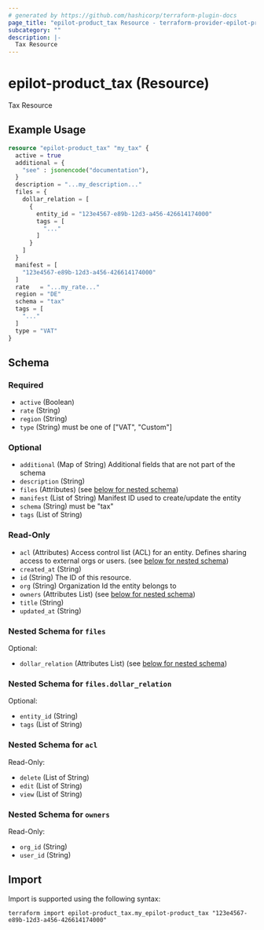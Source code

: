 ```yaml
---
# generated by https://github.com/hashicorp/terraform-plugin-docs
page_title: "epilot-product_tax Resource - terraform-provider-epilot-product"
subcategory: ""
description: |-
  Tax Resource
---
```


# epilot-product_tax (Resource)

Tax Resource

## Example Usage

```terraform
resource "epilot-product_tax" "my_tax" {
  active = true
  additional = {
    "see" : jsonencode("documentation"),
  }
  description = "...my_description..."
  files = {
    dollar_relation = [
      {
        entity_id = "123e4567-e89b-12d3-a456-426614174000"
        tags = [
          "..."
        ]
      }
    ]
  }
  manifest = [
    "123e4567-e89b-12d3-a456-426614174000"
  ]
  rate   = "...my_rate..."
  region = "DE"
  schema = "tax"
  tags = [
    "..."
  ]
  type = "VAT"
}
```

<!-- schema generated by tfplugindocs -->
## Schema

### Required

- `active` (Boolean)
- `rate` (String)
- `region` (String)
- `type` (String) must be one of ["VAT", "Custom"]

### Optional

- `additional` (Map of String) Additional fields that are not part of the schema
- `description` (String)
- `files` (Attributes) (see [below for nested schema](#nestedatt--files))
- `manifest` (List of String) Manifest ID used to create/update the entity
- `schema` (String) must be "tax"
- `tags` (List of String)

### Read-Only

- `acl` (Attributes) Access control list (ACL) for an entity. Defines sharing access to external orgs or users. (see [below for nested schema](#nestedatt--acl))
- `created_at` (String)
- `id` (String) The ID of this resource.
- `org` (String) Organization Id the entity belongs to
- `owners` (Attributes List) (see [below for nested schema](#nestedatt--owners))
- `title` (String)
- `updated_at` (String)

<a id="nestedatt--files"></a>
### Nested Schema for `files`

Optional:

- `dollar_relation` (Attributes List) (see [below for nested schema](#nestedatt--files--dollar_relation))

<a id="nestedatt--files--dollar_relation"></a>
### Nested Schema for `files.dollar_relation`

Optional:

- `entity_id` (String)
- `tags` (List of String)



<a id="nestedatt--acl"></a>
### Nested Schema for `acl`

Read-Only:

- `delete` (List of String)
- `edit` (List of String)
- `view` (List of String)


<a id="nestedatt--owners"></a>
### Nested Schema for `owners`

Read-Only:

- `org_id` (String)
- `user_id` (String)

## Import

Import is supported using the following syntax:

```shell
terraform import epilot-product_tax.my_epilot-product_tax "123e4567-e89b-12d3-a456-426614174000"
```
